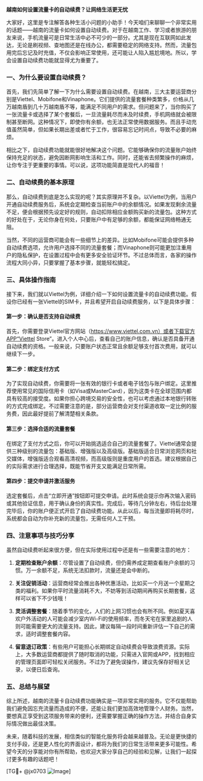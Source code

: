 **越南如何设置流量卡的自动续费？让网络生活更无忧**

大家好，这里是专注解答各种生活小问题的小助手！今天咱们来聊聊一个非常实用的话题——越南的流量卡如何设置自动续费。对于在越南工作、学习或者旅游的朋友来说，手机流量可是日常生活中必不可少的一部分。尤其是现在互联网如此发达，无论是刷视频、查地图还是在线办公，都需要稳定的网络支持。然而，流量包用完后忘记及时充值，不仅会影响正常使用，还可能让人陷入尴尬境地。所以，学会设置自动续费功能就显得尤为重要了。

### **一、为什么要设置自动续费？**

首先，我们先简单了解一下为什么需要设置自动续费。在越南，三大主要运营商分别是Viettel、Mobifone和Vinaphone。它们提供的流量套餐种类繁多，价格从几万越南盾到几十万越南盾不等，能满足不同用户的需求。但问题来了，当你购买了一张流量卡或选择了某个套餐后，一旦流量耗尽而未及时续费，手机网络就会被限制甚至断网。这种情况下，即使你有余额，也无法正常使用数据服务。而且手动充值虽然简单，但如果长期出差或者忙于工作，很容易忘记时间点，导致不必要的麻烦。

相比之下，自动续费功能就能很好地解决这个问题。它能够确保你的流量账户始终保持充足的状态，避免因断网影响生活和工作。同时，还能省去频繁操作的麻烦，让你专注于更重要的事情。可以说，这项功能简直是现代人的福音！

### **二、自动续费的基本原理**

那么，自动续费到底是怎么实现的呢？其实原理并不复杂。以Viettel为例，当用户开通自动续费服务后，系统会定期检查当前账户中的余额情况。如果发现剩余流量不足，便会根据预先设定好的规则，自动扣除相应金额购买新的流量包。这种方式的好处在于，无论你身在何处，只要账户中有足够的余额，都能保证网络畅通无阻。

当然，不同的运营商可能会有一些细节上的差异。比如Mobifone可能会提供多种自动续费选项，允许用户选择不同的流量套餐；而Vinaphone则可能更加注重用户的隐私保护，在设置过程中会有更多安全验证环节。不过总体而言，各家的操作流程大同小异，只要掌握了基本步骤，就能轻松搞定。

### **三、具体操作指南**

接下来，我们就以Viettel为例，详细介绍一下如何设置流量卡的自动续费功能。假设你已经有一张Viettel的SIM卡，并且希望开启自动续费服务，以下是具体步骤：

#### **第一步：确认是否支持自动续费**
首先，你需要登录Viettel官方网站（https://www.viettel.com.vn）或者下载官方APP“Viettel Store”。进入个人中心后，查看自己的账户信息，确认是否具备开通自动续费的资格。一般来说，只要账户状态正常且余额足够支付首次费用，就可以继续下一步。

#### **第二步：绑定支付方式**
为了实现自动续费，你需要将一张有效的银行卡或者电子钱包与账户绑定。这里推荐使用常见的国际信用卡（如Visa或MasterCard），因为这类卡在全球范围内都具有较高的接受度。如果你担心跨境交易的安全性，也可以考虑通过本地银行转账的方式完成绑定。不过需要注意的是，部分运营商会对支付渠道收取一定比例的服务费，因此最好提前了解清楚相关条款。

#### **第三步：选择合适的流量套餐**
在绑定了支付方式之后，你可以开始挑选适合自己的流量套餐了。Viettel通常会提供三种级别的流量包：基础版、增强版以及高级版。基础版适合日常浏览网页和社交媒体，增强版适合观看高清视频，而高级版则是重度用户的首选。建议根据自己的实际需求进行合理选择，既能节省开支又能满足日常所需。

#### **第四步：提交申请并激活服务**
选定套餐后，点击“立即开通”按钮即可提交申请。此时系统会提示你再次输入密码或其他验证信息，用于确认身份的真实性。完成后，等待几分钟左右，待后台处理完毕后，你的账户便正式开启了自动续费功能。从此以后，每当流量即将耗尽时，系统都会自动为你补充新的流量包，无需任何人工干预。

### **四、注意事项与技巧分享**

虽然自动续费听起来很方便，但在实际使用过程中还是有一些需要注意的地方：

1. **定期检查账户余额**：尽管设置了自动续费，但仍需养成定期查看账户余额的习惯。万一余额不足，系统无法扣款时，流量还是会中断的。
   
2. **关注促销活动**：运营商经常会推出各种优惠活动，比如买一个月送一个星期之类的福利。如果你平时流量消耗不大，不妨等到活动期间再购买长期套餐，这样可以省下不少钱哦！

3. **灵活调整套餐**：随着季节的变化，人们的上网习惯也会有所不同。例如夏天喜欢户外活动的人可能会减少室内Wi-Fi的使用频率，而冬天宅在家里追剧的人则可能需要更大的流量支持。因此，建议每隔一段时间重新评估一下自己的需求，适时调整套餐内容。

4. **留意退订政策**：有些用户可能担心长期绑定自动续费会导致浪费资源。实际上，大多数运营商都提供了随时取消的功能，只需进入官网或APP，找到相应的管理页面即可轻松关闭服务。不过为了避免误操作，建议先保存好相关记录，以便日后查询。

### **五、总结与展望**

综上所述，越南的流量卡自动续费功能确实是一项非常实用的服务。它不仅能帮助我们避免因忘充流量而造成的不便，还能让我们更加高效地管理个人财务。当然，要想真正享受到这项服务带来的便利，还需要掌握正确的操作方法，并结合自身实际情况做出最佳决策。

未来，随着科技的发展，相信类似的智能化服务将会越来越普及。无论是更快捷的支付手段，还是更人性化的界面设计，都将为我们的日常生活带来更多可能性。希望今天的分享能对你有所帮助，也欢迎大家分享自己的经验和见解，让我们一起探讨更多有趣的话题吧！

[TG💪+ @jx0703 ![Image](https://github.com/user-attachments/assets/dbca1d08-cadb-493c-b0ec-ad6f7a83f270)]